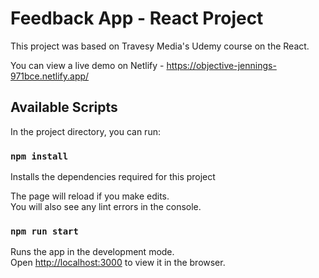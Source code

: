 # Feedback App - React Project

This project was based on Travesy Media's Udemy course on the React.

You can view a live demo on Netlify - https://objective-jennings-971bce.netlify.app/

## Available Scripts

In the project directory, you can run:

### `npm install`

Installs the dependencies required for this project

The page will reload if you make edits.\
You will also see any lint errors in the console.

### `npm run start`

Runs the app in the development mode.\
Open [http://localhost:3000](http://localhost:3000) to view it in the browser.
